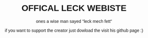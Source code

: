 <html lang="en">
<head>
    <meta charset="UTF-8">
    <meta name="viewport" content="width=device-width, initial-scale=1.0">
    <title>Leck</title>
    <style>
        body {
            font-family: Arial, sans-serif;
            text-align: center;
            padding: 20px;
        }
    </style>
</head>
<body>
    <h1>OFFICAL LECK WEBISTE</h1>
    <p>ones a wise man sayed "leck mech fett"</p>
    <p>if you want to support the creator just dowload the visit his github page :)</p>
</body>
</html>
